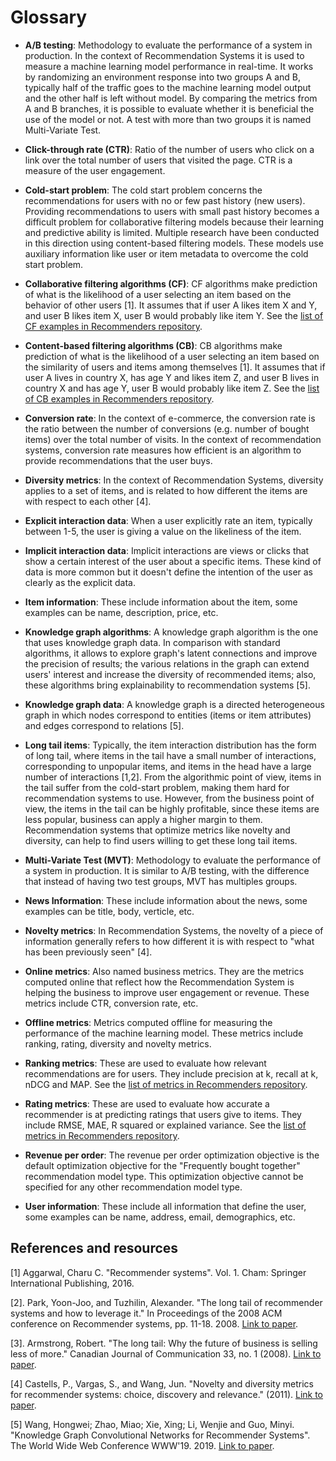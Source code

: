 <!--
Copyright (c) Recommenders contributors.
Licensed under the MIT License.
-->

# Glossary

* **A/B testing**: Methodology to evaluate the performance of a system in production. In the context of Recommendation Systems it is used to measure a machine learning model performance in real-time. It works by randomizing an environment response into two groups A and B, typically half of the traffic goes to the machine learning model output and the other half is left without model. By comparing the metrics from A and B branches, it is possible to evaluate whether it is beneficial the use of the model or not. A test with more than two groups it is named Multi-Variate Test.

* **Click-through rate (CTR)**: Ratio of the number of users who click on a link over the total number of users that visited the page. CTR is a measure of the user engagement.

* **Cold-start problem**: The cold start problem concerns the recommendations for users with no or few past history (new users). Providing recommendations to users with small past history becomes a difficult problem for collaborative filtering models because their learning and predictive ability is limited. Multiple research have been conducted in this direction using content-based filtering models. These models use auxiliary information like user or item metadata to overcome the cold start problem.

* **Collaborative filtering algorithms (CF)**: CF algorithms make prediction of what is the likelihood of a user selecting an item based on the behavior of other users [1]. It assumes that if user A likes item X and Y, and user B likes item X, user B would probably like item Y. See the [list of CF examples in Recommenders repository](examples/02_model_collaborative_filtering).

* **Content-based filtering algorithms (CB)**: CB algorithms make prediction of what is the likelihood of a user selecting an item based on the similarity of users and items among themselves [1]. It assumes that if user A lives in country X, has age Y and likes item Z, and user B lives in country X and has age Y, user B would probably like item Z. See the [list of CB examples in Recommenders repository](examples/02_model_content_based_filtering).

* **Conversion rate**: In the context of e-commerce, the conversion rate is the ratio between the number of conversions (e.g. number of bought items) over the total number of visits. In the context of recommendation systems, conversion rate measures how efficient is an algorithm to provide recommendations that the user buys.

* **Diversity metrics**: In the context of Recommendation Systems,  diversity applies to a set of items, and is related to how different the items are with respect to each other [4].

* **Explicit interaction data**: When a user explicitly rate an item, typically between 1-5, the user is giving a value on the likeliness of the item. 

* **Implicit interaction data**: Implicit interactions are views or clicks that show a certain interest of the user about a specific items. These kind of data is more common but it doesn't define the intention of the user as clearly as the explicit data.

* **Item information**: These include information about the item, some examples can be name, description, price, etc.

* **Knowledge graph algorithms**: A knowledge graph algorithm is the one that uses knowledge graph data. In comparison with standard algorithms, it allows to explore graph's latent connections and improve the precision of results; the various relations in the graph can extend users' interest and increase the diversity of recommended items; also, these algorithms bring explainability to recommendation systems [5].

* **Knowledge graph data**: A knowledge graph is a directed heterogeneous graph in which nodes correspond to entities (items or item attributes) and edges correspond to relations [5].

* **Long tail items**: Typically, the item interaction distribution has the form of long tail, where items in the tail have a small number of interactions, corresponding to unpopular items, and items in the head have a large number of interactions [1,2]. From the algorithmic point of view, items in the tail suffer from the cold-start problem, making them hard for recommendation systems to use. However, from the business point of view, the items in the tail can be highly profitable, since these items are less popular, business can apply a higher margin to them. Recommendation systems that optimize metrics like novelty and diversity, can help to find users willing to get these long tail items. 

* **Multi-Variate Test (MVT)**: Methodology to evaluate the performance of a system in production. It is similar to A/B testing, with the difference that instead of having two test groups, MVT has multiples groups.

* **News Information**: These include information about the news, some examples can be title, body, verticle, etc.

* **Novelty metrics**: In Recommendation Systems, the novelty of a piece of information generally refers to how different it is with respect to "what has been previously seen" [4].

* **Online metrics**: Also named business metrics. They are the metrics computed online that reflect how the Recommendation System is helping the business to improve user engagement or revenue. These metrics include CTR, conversion rate, etc.

* **Offline metrics**: Metrics computed offline for measuring the performance of the machine learning model. These metrics include ranking, rating, diversity and novelty metrics.

* **Ranking metrics**: These are used to evaluate how relevant recommendations are for users. They include precision at k, recall at k, nDCG and MAP. See the [list of metrics in Recommenders repository](examples/03_evaluate).

* **Rating metrics**: These are used to evaluate how accurate a recommender is at predicting ratings that users give to items. They include RMSE, MAE, R squared or explained variance. See the [list of metrics in Recommenders repository](examples/03_evaluate).

* **Revenue per order**: The revenue per order optimization objective is the default optimization objective for the "Frequently bought together" recommendation model type. This optimization objective cannot be specified for any other recommendation model type.

* **User information**: These include all information that define the user, some examples can be name, address, email, demographics, etc. 


## References and resources

[1] Aggarwal, Charu C. "Recommender systems". Vol. 1. Cham: Springer International Publishing, 2016.

[2]. Park, Yoon-Joo, and Tuzhilin, Alexander. "The long tail of recommender systems and how to leverage it." In Proceedings of the 2008 ACM conference on Recommender systems, pp. 11-18. 2008. [Link to paper](http://people.stern.nyu.edu/atuzhili/pdf/Park-Tuzhilin-RecSys08-final.pdf).

[3]. Armstrong, Robert. "The long tail: Why the future of business is selling less of more." Canadian Journal of Communication 33, no. 1 (2008). [Link to paper](https://www.cjc-online.ca/index.php/journal/article/view/1946/3141).

[4] Castells, P., Vargas, S., and Wang, Jun. "Novelty and diversity metrics for recommender systems: choice, discovery and relevance." (2011). [Link to paper](https://repositorio.uam.es/bitstream/handle/10486/666094/novelty_castells_DDR_2011.pdf?sequence=1).

[5] Wang, Hongwei; Zhao, Miao; Xie, Xing; Li, Wenjie and Guo, Minyi. "Knowledge Graph Convolutional Networks for Recommender Systems". The World Wide Web Conference WWW'19. 2019. [Link to paper](https://arxiv.org/abs/1904.12575).
